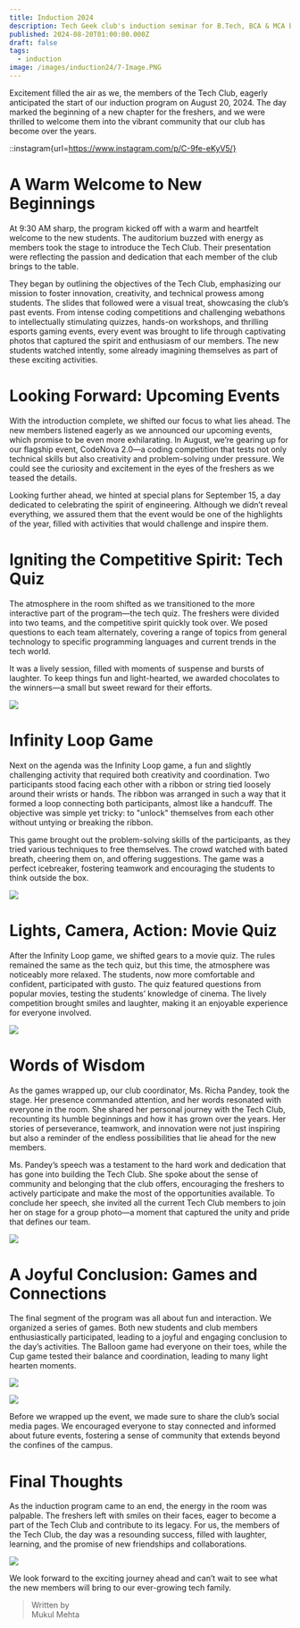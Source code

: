 ```yaml
---
title: Induction 2024
description: Tech Geek club's induction seminar for B.Tech, BCA & MCA batch of 2024 joining.
published: 2024-08-20T01:00:00.000Z
draft: false
tags:
  - induction
image: /images/induction24/7-Image.PNG
---
```


Excitement filled the air as we, the members of the Tech Club, eagerly
anticipated the start of our induction program on August 20, 2024. The day
marked the beginning of a new chapter for the freshers, and we were thrilled to
welcome them into the vibrant community that our club has become over the years.

::instagram{url=https://www.instagram.com/p/C-9fe-eKyV5/}

# A Warm Welcome to New Beginnings

At 9:30 AM sharp, the program kicked off with a warm and heartfelt welcome to
the new students. The auditorium buzzed with energy as members took the stage to
introduce the Tech Club. Their presentation were reflecting the passion and
dedication that each member of the club brings to the table.

They began by outlining the objectives of the Tech Club, emphasizing our mission
to foster innovation, creativity, and technical prowess among students. The
slides that followed were a visual treat, showcasing the club’s past events.
From intense coding competitions and challenging webathons to intellectually
stimulating quizzes, hands-on workshops, and thrilling esports gaming events,
every event was brought to life through captivating photos that captured the
spirit and enthusiasm of our members. The new students watched intently, some
already imagining themselves as part of these exciting activities.

# Looking Forward: Upcoming Events

With the introduction complete, we shifted our focus to what lies ahead. The new
members listened eagerly as we announced our upcoming events, which promise to
be even more exhilarating. In August, we’re gearing up for our flagship event,
CodeNova 2.0—a coding competition that tests not only technical skills but also
creativity and problem-solving under pressure. We could see the curiosity and
excitement in the eyes of the freshers as we teased the details.

Looking further ahead, we hinted at special plans for September 15, a day
dedicated to celebrating the spirit of engineering. Although we didn’t reveal
everything, we assured them that the event would be one of the highlights of the
year, filled with activities that would challenge and inspire them.

# Igniting the Competitive Spirit: Tech Quiz

The atmosphere in the room shifted as we transitioned to the more interactive
part of the program—the tech quiz. The freshers were divided into two teams, and
the competitive spirit quickly took over. We posed questions to each team
alternately, covering a range of topics from general technology to specific
programming languages and current trends in the tech world.

It was a lively session, filled with moments of suspense and bursts of laughter.
To keep things fun and light-hearted, we awarded chocolates to the winners—a
small but sweet reward for their efforts.

![](/images/induction24/IMG_4692.jpg)

# Infinity Loop Game

Next on the agenda was the Infinity Loop game, a fun and slightly challenging
activity that required both creativity and coordination. Two participants stood
facing each other with a ribbon or string tied loosely around their wrists or
hands. The ribbon was arranged in such a way that it formed a loop connecting
both participants, almost like a handcuff. The objective was simple yet tricky:
to "unlock" themselves from each other without untying or breaking the ribbon.

This game brought out the problem-solving skills of the participants, as they
tried various techniques to free themselves. The crowd watched with bated
breath, cheering them on, and offering suggestions. The game was a perfect
icebreaker, fostering teamwork and encouraging the students to think outside the
box.

![](/images/induction24/5-Image.PNG)

# Lights, Camera, Action: Movie Quiz

After the Infinity Loop game, we shifted gears to a movie quiz. The rules
remained the same as the tech quiz, but this time, the atmosphere was noticeably
more relaxed. The students, now more comfortable and confident, participated
with gusto. The quiz featured questions from popular movies, testing the
students’ knowledge of cinema. The lively competition brought smiles and
laughter, making it an enjoyable experience for everyone involved.

![](/images/induction24/6-Image.PNG)

# Words of Wisdom

As the games wrapped up, our club coordinator, Ms. Richa Pandey, took the stage.
Her presence commanded attention, and her words resonated with everyone in the
room. She shared her personal journey with the Tech Club, recounting its humble
beginnings and how it has grown over the years. Her stories of perseverance,
teamwork, and innovation were not just inspiring but also a reminder of the
endless possibilities that lie ahead for the new members.

Ms. Pandey’s speech was a testament to the hard work and dedication that has
gone into building the Tech Club. She spoke about the sense of community and
belonging that the club offers, encouraging the freshers to actively participate
and make the most of the opportunities available. To conclude her speech, she
invited all the current Tech Club members to join her on stage for a group
photo—a moment that captured the unity and pride that defines our team.

![](/images/induction24/1-Image.PNG)

# A Joyful Conclusion: Games and Connections

The final segment of the program was all about fun and interaction. We organized
a series of games. Both new students and club members enthusiastically
participated, leading to a joyful and engaging conclusion to the day’s
activities. The Balloon game had everyone on their toes, while the Cup game
tested their balance and coordination, leading to many light hearten moments.

![](/images/induction24/2-Image.PNG)

![](/images/induction24/IMG_5111.jpg)

Before we wrapped up the event, we made sure to share the club’s social media
pages. We encouraged everyone to stay connected and informed about future
events, fostering a sense of community that extends beyond the confines of the
campus.

# Final Thoughts

As the induction program came to an end, the energy in the room was palpable.
The freshers left with smiles on their faces, eager to become a part of the Tech
Club and contribute to its legacy. For us, the members of the Tech Club, the day
was a resounding success, filled with laughter, learning, and the promise of new
friendships and collaborations.

![](/images/induction24/3-Image.PNG)

We look forward to the exciting journey ahead and can’t wait to see what the new
members will bring to our ever-growing tech family.

> Written by\
> Mukul Mehta
